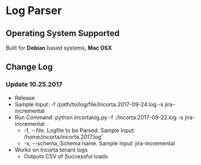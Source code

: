 # Log Parser
## Operating System Supported

Built for **Debian** based systems, **Mac OSX**

## Change Log

### Update 10.25.2017
* Release
* Sample Input: -f /path/to/log/file/Incorta.2017-09-24.log -s jira-incremental
* Run Command: python incortalog.py -f ./Incorta.2017-09-22.log -s jira-incremental
    * -f, --file, Logfile to be Parsed. Sample Input: /home/incorta/incorta.2017.log'
    * -s, --schema, Schema name. Sample Input: jira-incremental
* Works on Incorta tenant logs
    * Outputs CSV of Successful loads